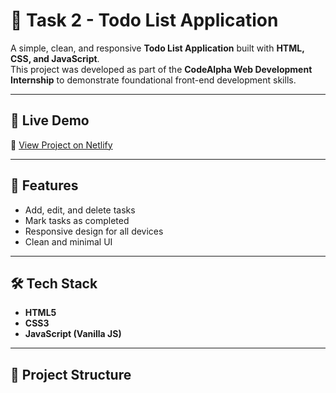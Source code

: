 # 📝 Task 2 - Todo List Application

A simple, clean, and responsive **Todo List Application** built with **HTML, CSS, and JavaScript**.  
This project was developed as part of the **CodeAlpha Web Development Internship** to demonstrate foundational front-end development skills.

---

## 🚀 Live Demo
🔗 [View Project on Netlify](https://taskflow-todo-app-list.netlify.app/)

---

## 📌 Features
- Add, edit, and delete tasks  
- Mark tasks as completed  
- Responsive design for all devices  
- Clean and minimal UI  

---

## 🛠️ Tech Stack
- **HTML5**  
- **CSS3**  
- **JavaScript (Vanilla JS)**  

---

## 📂 Project Structure
